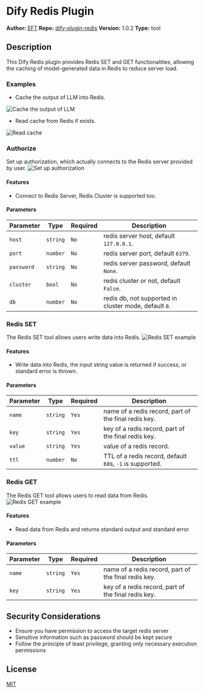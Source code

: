 # Dify Redis Plugin

**Author:** [EFT](https://github.com/ztistic)
**Repo:** [dify-plugin-redis](https://github.com/ztistic/dify-plugin-redis)
**Version:** 1.0.2
**Type:** tool

## Description

This Dify Redis plugin provides Redis SET and GET functionalities,
allowing the caching of model-generated data in Redis to reduce server load.

### Examples

- Cache the output of LLM into Redis.

![Cache the output of LLM](./_assets/example_1.png)

- Read cache from Redis if exists.

![Read cache](./_assets/example_2.png)

### Authorize

Set up authorization, which actually connects to the Redis server provided by user.
![Set up authorization](./_assets/set_up.png)

#### Features

- Connect to Redis Server, Redis Cluster is supported too.

#### Parameters

| Parameter  | Type     | Required | Description                                           |
|------------|----------|----------|-------------------------------------------------------|
| `host`     | `string` | `No`     | redis server host, default `127.0.0.1`.               |
| `port`     | `number` | `No`     | redis server port, default `6379`.                    |
| `password` | `string` | `No`     | redis server password, default `None`.                |
| `cluster`  | `bool`   | `No`     | redis cluster or not, default `False`.                |
| `db`       | `number` | `No`     | redis db, not supported in cluster mode, default `0`. |

### Redis SET

The Redis SET tool allows users write data into Redis.
![Redis SET example](./_assets/redis_set.png)

#### Features

- Write data into Redis, the input string value is returned if success, or standard error is thrown.

#### Parameters

| Parameter | Type     | Required | Description                                              |
|-----------|----------|----------|----------------------------------------------------------|
| `name`    | `string` | `Yes`    | name of a redis record, part of the final redis key.     |
| `key`     | `string` | `Yes`    | key of a redis record, part of the final redis key.      |
| `value`   | `string` | `Yes`    | value of a redis record.                                 |
| `ttl`     | `number` | `No`     | TTL of a redis record, default `60`s, `-1` is supported. |

### Redis GET

The Redis GET tool allows users to read data from Redis.
![Redis GET example](./_assets/redis_get.png)

#### Features

- Read data from Redis and returns standard output and standard error

#### Parameters

| Parameter | Type     | Required | Description                                          |
|-----------|----------|----------|------------------------------------------------------|
| `name`    | `string` | `Yes`    | name of a redis record, part of the final redis key. |
| `key`     | `string` | `Yes`    | key of a redis record, part of the final redis key.  |

## Security Considerations

- Ensure you have permission to access the target redis server
- Sensitive information such as password should be kept secure
- Follow the principle of least privilege, granting only necessary execution permissions

## License

[MIT](./LICENSE)



